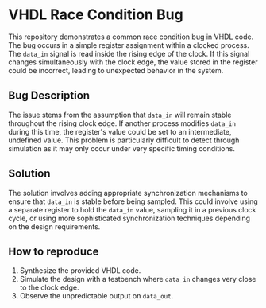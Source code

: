 # VHDL Race Condition Bug
This repository demonstrates a common race condition bug in VHDL code.  The bug occurs in a simple register assignment within a clocked process. The `data_in` signal is read inside the rising edge of the clock.  If this signal changes simultaneously with the clock edge, the value stored in the register could be incorrect, leading to unexpected behavior in the system.

## Bug Description
The issue stems from the assumption that `data_in` will remain stable throughout the rising clock edge. If another process modifies `data_in` during this time, the register's value could be set to an intermediate, undefined value.  This problem is particularly difficult to detect through simulation as it may only occur under very specific timing conditions.

## Solution
The solution involves adding appropriate synchronization mechanisms to ensure that `data_in` is stable before being sampled. This could involve using a separate register to hold the `data_in` value, sampling it in a previous clock cycle, or using more sophisticated synchronization techniques depending on the design requirements.

## How to reproduce
1.  Synthesize the provided VHDL code.
2.  Simulate the design with a testbench where `data_in` changes very close to the clock edge.
3.  Observe the unpredictable output on `data_out`.
